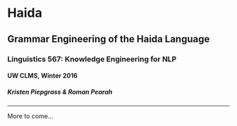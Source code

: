 # Haida
## Grammar Engineering of the Haida Language
### Linguistics 567: Knowledge Engineering for NLP
#### UW CLMS, Winter 2016
##### *Kristen Piepgrass & Roman Pearah*

---

More to come...

